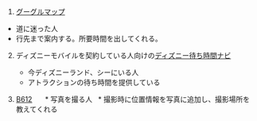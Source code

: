 1. [グーグルマップ](https://www.google.co.jp/maps)
  * 道に迷った人
  * 行先まで案内する。所要時間を出してくれる。

2. ディズニーモバイルを契約している人向けの[ディズニー待ち時間ナビ](http://www.disney.co.jp/mobile/d/contents/limited.html)
   * 今ディズニーランド、シーにいる人
   * アトラクションの待ち時間を提供している
   
3. [B612](https://play.google.com/store/apps/details?id=com.linecorp.b612.android&hl=ja)　
   * 写真を撮る人
   * 撮影時に位置情報を写真に追加し、撮影場所を教えてくれる
